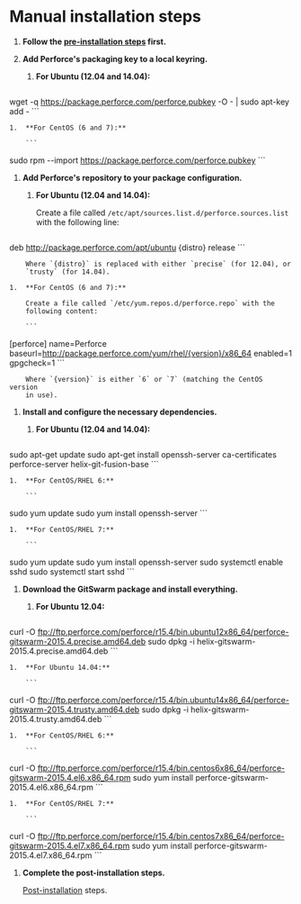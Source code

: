 # Manual installation steps

1.  **Follow the [pre-installation steps](README.md) first.**

1.  **Add Perforce's packaging key to a local keyring.**

    1.  **For Ubuntu (12.04 and 14.04):**

        ```
wget -q https://package.perforce.com/perforce.pubkey -O - | sudo apt-key add -
        ```

    1.  **For CentOS (6 and 7):**

        ```
sudo rpm --import https://package.perforce.com/perforce.pubkey
        ```

1.  **Add Perforce's repository to your package configuration.**

    1.  **For Ubuntu (12.04 and 14.04):**

        Create a file called `/etc/apt/sources.list.d/perforce.sources.list`
        with the following line:

        ```
deb http://package.perforce.com/apt/ubuntu {distro} release
        ```

        Where `{distro}` is replaced with either `precise` (for 12.04), or
        `trusty` (for 14.04).

    1.  **For CentOS (6 and 7):**

        Create a file called `/etc/yum.repos.d/perforce.repo` with the
        following content:

        ```
[perforce]
name=Perforce
baseurl=http://package.perforce.com/yum/rhel/{version}/x86_64
enabled=1
gpgcheck=1
        ```

        Where `{version}` is either `6` or `7` (matching the CentOS version
        in use).

1.  **Install and configure the necessary dependencies.**

    1.  **For Ubuntu (12.04 and 14.04):**

        ```
sudo apt-get update
sudo apt-get install openssh-server ca-certificates perforce-server helix-git-fusion-base
        ```

    1.  **For CentOS/RHEL 6:**

        ```
sudo yum update
sudo yum install openssh-server
        ```

    1.  **For CentOS/RHEL 7:**

        ```
sudo yum update
sudo yum install openssh-server
sudo systemctl enable sshd
sudo systemctl start sshd
        ```

1.  **Download the GitSwarm package and install everything.**

    1.  **For Ubuntu 12.04:**

        ```
curl -O ftp://ftp.perforce.com/perforce/r15.4/bin.ubuntu12x86_64/perforce-gitswarm-2015.4.precise.amd64.deb
sudo dpkg -i helix-gitswarm-2015.4.precise.amd64.deb
        ```

    1.  **For Ubuntu 14.04:**

        ```
curl -O ftp://ftp.perforce.com/perforce/r15.4/bin.ubuntu14x86_64/perforce-gitswarm-2015.4.trusty.amd64.deb
sudo dpkg -i helix-gitswarm-2015.4.trusty.amd64.deb
        ```

    1.  **For CentOS/RHEL 6:**

        ```
curl -O ftp://ftp.perforce.com/perforce/r15.4/bin.centos6x86_64/perforce-gitswarm-2015.4.el6.x86_64.rpm
sudo yum install perforce-gitswarm-2015.4.el6.x86_64.rpm
        ```

    1.  **For CentOS/RHEL 7:**

        ```
curl -O ftp://ftp.perforce.com/perforce/r15.4/bin.centos7x86_64/perforce-gitswarm-2015.4.el7.x86_64.rpm
sudo yum install perforce-gitswarm-2015.4.el7.x86_64.rpm
        ```

1.  **Complete the post-installation steps.**

    [Post-installation](README.md#post-installation) steps.

